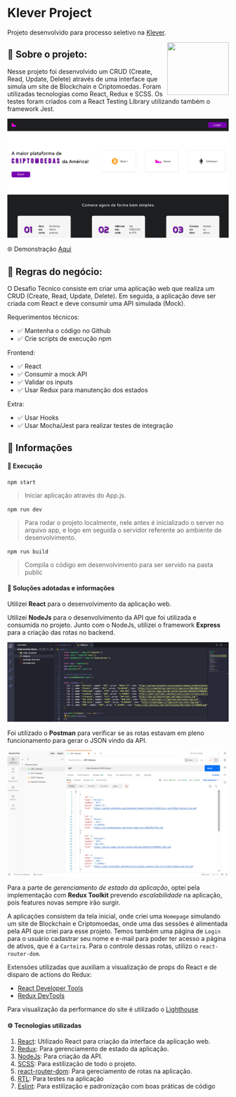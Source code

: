 # Klever Project

Projeto desenvolvido para processo seletivo na [Klever](https://klever.io).

<img height="120px" width="140px" align="right" src="https://play-lh.googleusercontent.com/R-xF1HmwvKIk7GjhViSnQ6sdrepj7LXBqtTqolfiBiQA2bkR9rrjpl5QEveM23J2vW8" />

## :bookmark_tabs: Sobre o projeto:

Nesse projeto foi desenvolvido um CRUD (Create, Read, Update, Delete) através de uma interface que simula um site de Blockchain e Criptomoedas. Foram utilizadas tecnologias como React, Redux e SCSS.
Os testes foram criados com a React Testing Library utilizando também o framework Jest.

![Logo Klever](assets/homepage1.png)

:globe_with_meridians: Demonstração [Aqui](https://klever-project.vercel.app)

## :scroll: Regras do negócio:

O Desafio Técnico consiste em criar uma aplicação web que realiza um CRUD (Create, Read, Update, Delete).
Em seguida, a aplicação deve ser criada com React e deve consumir uma API simulada (Mock).

Requerimentos técnicos:
- :white_check_mark: Mantenha o código no Github
- :white_check_mark: Crie scripts de execução npm

Frontend:
- :white_check_mark: React
- :white_check_mark: Consumir a mock API
- :white_check_mark: Validar os inputs
- :white_check_mark: Usar Redux para manutenção dos estados

Extra:
- :white_check_mark: Usar Hooks
- :white_check_mark: Usar Mocha/Jest para realizar testes de integração

## :open_book: Informações

#### :rocket: Execução

`npm start`
> Iniciar aplicação através do App.js.

`npm run dev`
> Para rodar o projeto localmente, nele antes é inicializado o server no arquivo app, e logo em seguida o servidor referente ao ambiente de desenvolvimento.

`npm run build`
> Compila o código em desenvolvimento para ser servido na pasta public

#### 📓 Soluções adotadas e informações

Utilizei **React** para o desenvolvimento da aplicação web.

Utilizei **NodeJs** para o desenvolvimento da API que foi utilizada e consumida no projeto. Junto com o NodeJs, utilizei o framework **Express** para a criação das rotas no backend.

![NodeJs](assets/api-nodejs.png)

Foi utilizado o **Postman** para verificar se as rotas estavam em pleno funcionamento para gerar o JSON vindo da API.

![Postman](assets/api-postman.png)

Para a parte de _gerenciamento de estado da aplicação_, optei pela implementação com **Redux Toolkit** prevendo _escalabilidade_ na aplicação, pois features novas sempre irão surgir.

A aplicações consistem da tela inicial, onde criei uma `Homepage` simulando um site de Blockchain e Criptomoedas, onde uma das sessões é alimentada pela API que criei para esse projeto. Temos também uma página de `Login` para o usuário cadastrar seu nome e e-mail para poder ter acesso a página de ativos, que é a `Carteira`. Para o controle dessas rotas, utilizo o `react-router-dom`.

Extensões utilizadas que auxiliam a visualização de props do React e de disparo de actions do Redux:

- [React Developer Tools](https://chrome.google.com/webstore/detail/react-developer-tools/fmkadmapgofadopljbjfkapdkoienihi)
- [Redux DevTools](https://chrome.google.com/webstore/detail/redux-devtools/lmhkpmbekcpmknklioeibfkpmmfibljd?hl=pt-BR)

Para visualização da performance do site é utilizado o [Lighthouse](https://developers.google.com/web/tools/lighthouse?hl=pt-br)

#### :gear: Tecnologias utilizadas

1. [React](https://pt-br.reactjs.org/): Utilizado React para criação da interface da aplicação web.
1. [Redux](https://redux.js.org/): Para gerenciamento de estado da aplicação.
2. [NodeJs](https://nodejs.org/en/): Para criação da API.
3. [SCSS](https://sass-lang.com/): Para estilização de todo o projeto.
6. [react-router-dom](https://reactrouter.com/web/api/): Para gereciamento de rotas na aplicação.
7. [RTL](https://testing-library.com/docs/react-testing-library/intro/): Para testes na aplicação
8. [Eslint](https://eslint.org/): Para estilização e padronização com boas práticas de código

